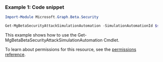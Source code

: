 ### Example 1: Code snippet

```powershellImport-Module Microsoft.Graph.Beta.Security

Get-MgBetaSecurityAttackSimulationAutomation -SimulationAutomationId $simulationAutomationId
```
This example shows how to use the Get-MgBetaBetaSecurityAttackSimulationAutomation Cmdlet.
To learn about permissions for this resource, see the [permissions reference](/graph/permissions-reference).

